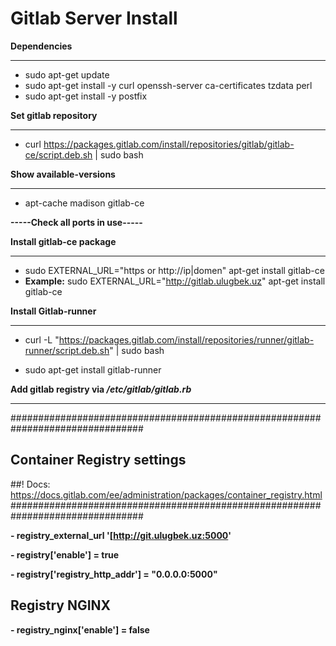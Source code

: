# **Gitlab Server Install**

**Dependencies**
__________________________________________________________________________________________________

- sudo apt-get update
- sudo apt-get install -y curl openssh-server ca-certificates tzdata perl
- sudo apt-get install -y postfix


**Set gitlab repository**
__________________________________________________________________________________________________
- curl https://packages.gitlab.com/install/repositories/gitlab/gitlab-ce/script.deb.sh | sudo bash


**Show available-versions**
__________________________________________________________________________________________________
- apt-cache madison gitlab-ce 


**-----Check all ports in use-----**

**Install gitlab-ce package**
_________________________________________________________________________________________________
- sudo EXTERNAL_URL="https or http://ip|domen" apt-get install gitlab-ce
- 
  **Example:** sudo EXTERNAL_URL="http://gitlab.ulugbek.uz" apt-get install gitlab-ce



**Install Gitlab-runner**
_________________________________________________________________________________________________
- curl -L "https://packages.gitlab.com/install/repositories/runner/gitlab-runner/script.deb.sh" | sudo bash

- sudo apt-get install gitlab-runner


**Add gitlab registry via _/etc/gitlab/gitlab.rb_**
_________________________________________________________________________________________________
################################################################################
## Container Registry settings
##! Docs: https://docs.gitlab.com/ee/administration/packages/container_registry.html
################################################################################

**- registry_external_url '[http://git.ulugbek.uz:5000'**

**- registry['enable'] = true**

**- registry['registry_http_addr'] = "0.0.0.0:5000"**

## Registry NGINX ###############################################################

**- registry_nginx['enable'] = false**

